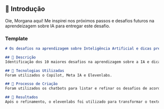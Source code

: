 ## 🚀 Introdução

Oie, Morgana aqui! Me inspirei nos próximos passos e desafios futuros na aprendeizagem sobre IA para entregar este desafio.

### Template

```markdown
# Os desafios na aprendizagem sobre Inteligência Artificial e dicas preciosas para seguir adiante

## 📒 Descrição
Identificação dos 10 maiores desafios na aprendizagem sobre a IA e dicas de como avançar gradualmente.

## 🤖 Tecnologias Utilizadas
Foram utilizados o Copilot, Meta IA e Elevenlabs.

## 🧐 Processo de Criação
Foram utilizados os chatbots para listar e refinar os desafios de acordo as minhas maiores dificuldades.

## 🚀 Resultados
Após o refinamento, o elevenlabs foi utilizado para transformar o texto em um áudio de 1m49s.


